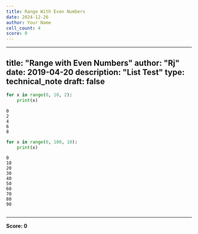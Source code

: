 ```yaml
---
title: Range With Even Numbers
date: 2024-12-26
author: Your Name
cell_count: 4
score: 0
---
```


---
title: "Range with Even Numbers"
author: "Rj"
date: 2019-04-20
description: "List Test"
type: technical_note
draft: false
---

```python
for x in range(0, 10, 2):
    print(x)
```

    0
    2
    4
    6
    8



```python
for x in range(0, 100, 10):
    print(x)
```

    0
    10
    20
    30
    40
    50
    60
    70
    80
    90



```python

```


---
**Score: 0**